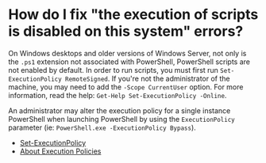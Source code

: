 # How do I fix "the execution of scripts is disabled on this system" errors?

On Windows desktops and older versions of Windows Server, not only is the `.ps1` extension not associated with PowerShell, PowerShell scripts are not enabled by default. In order to run scripts, you must first run `Set-ExecutionPolicy RemoteSigned`.  If you're not the administrator of the machine, you may need to add the `-Scope CurrentUser` option. For more information, read the help: `Get-Help Set-ExecutionPolicy -Online`.

An administrator may alter the execution policy for a single instance PowerShell when launching PowerShell by using the `ExecutionPolicy` parameter (ie: `PowerShell.exe -ExecutionPolicy Bypass`).

* [Set-ExecutionPolicy](https://docs.microsoft.com/en-us/powershell/module/microsoft.powershell.security/set-executionpolicy)
* [About Execution Policies](https://docs.microsoft.com/en-us/powershell/module/microsoft.powershell.core/about/about_execution_policies)